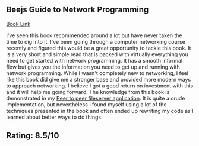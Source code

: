 ## Beejs Guide to Network Programming
[Book Link](https://beej.us/guide/bgnet/)

I've seen this book recommended around a lot but have never taken the time to dig into it. I've been going through a computer networking course recently and figured this would be a great opportunity to tackle this book. It is a very short and simple read that is packed with virtually everything you need to get started with network programming. It has a smooth informal flow but gives you the information you need to get up and running with network programming. While I wasn't completely new to networking, I feel like this book did give me a stronger base and provided more modern ways to approach networking. I believe I got a good return on investment with this and it will help me going forward. The knowledge from this book is demonstrated in my [Peer to peer fileserver application](https://github.com/Zacholme7/P2P-File-Sharing). It is quite a crude implementation, but nevertheless I found myself using a lot of the techniques presented in the book and often ended up rewriting my code as I learned about better ways to do things. 

## Rating: 8.5/10

